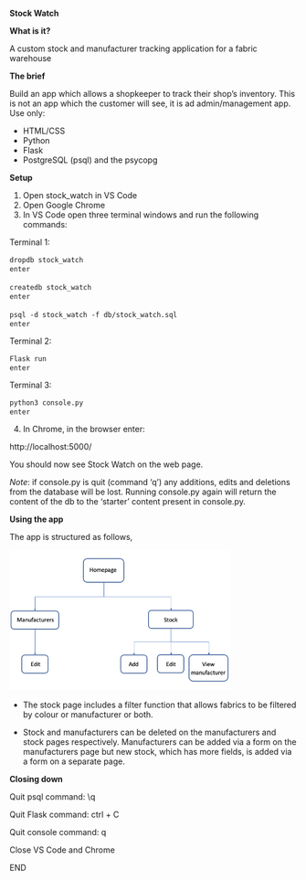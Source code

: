 **Stock Watch**

**What is it?**

A custom stock and manufacturer tracking application for a fabric warehouse

**The brief**

Build an app which allows a shopkeeper to track their shop’s inventory. This is not an app which the customer will see, it is ad admin/management app. Use only:

-	HTML/CSS
-	Python
-	Flask
-	PostgreSQL (psql) and the psycopg

**Setup**

1.	Open stock_watch in VS Code
2.	Open Google Chrome
3.	In VS Code open three terminal windows and run the following commands:

Terminal 1:

    dropdb stock_watch
    enter
 
    createdb stock_watch
    enter
    
    psql -d stock_watch -f db/stock_watch.sql
    enter

Terminal 2:

    Flask run
    enter

Terminal 3:

    python3 console.py
    enter

4.	In Chrome, in the browser enter:

http://localhost:5000/

You should now see Stock Watch on the web page.

_Note_: if console.py is quit (command ‘q’) any additions, edits and deletions from the database will be lost. Running console.py again will return the content of the db to the ‘starter’ content present in console.py.

**Using the app**

The app is structured as follows,

 ![User_sitemap](User_sitemap.png)


 - The stock page includes a filter function that allows fabrics to be filtered by colour or manufacturer or both.

 - Stock and manufacturers can be deleted on the manufacturers and stock pages respectively. Manufacturers can be added via a form on the manufacturers page but new stock, which has more fields, is added via a form on a separate page.


**Closing down**

Quit psql command:	\q

Quit Flask command:	ctrl + C

Quit console command:	q

Close VS Code and Chrome

END
